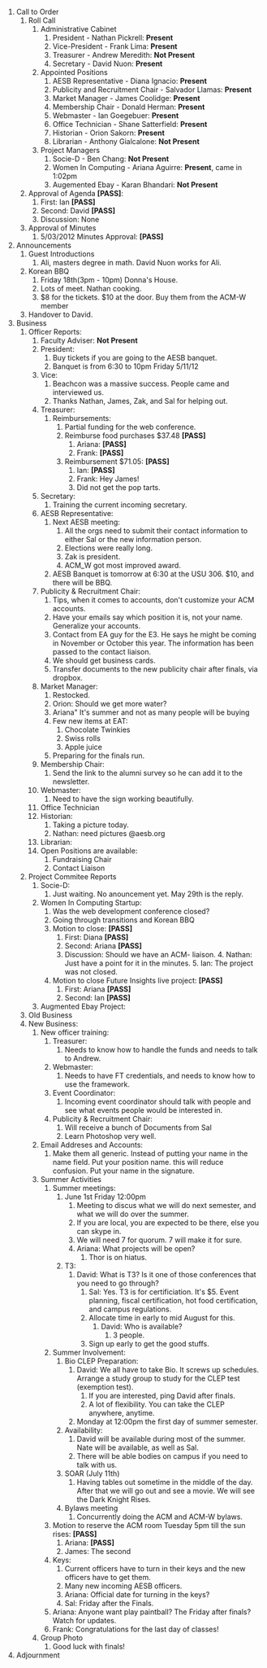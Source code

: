 1. Call to Order
	1. Roll Call
		1. Administrative Cabinet
			1. President - Nathan Pickrell: **Present** 
			1. Vice-President - Frank Lima: **Present** 
			2. Treasurer - Andrew Meredith: **Not Present** 
			1. Secretary - David Nuon: **Present**  
		1. Appointed Positions
			1. AESB Representative - Diana Ignacio: **Present** 
			1. Publicity and Recruitment Chair - Salvador Llamas: **Present** 
			1. Market Manager - James Coolidge: **Present** 
			1. Membership Chair - Donald Herman: **Present** 
			1. Webmaster - Ian Goegebuer: **Present** 
			1. Office Technician - Shane Satterfield: **Present** 
			1. Historian - Orion Sakorn: **Present** 
			1. Librarian - Anthony Gialcalone: **Not Present** 
		1. Project Managers
			1. Socie-D - Ben Chang: **Not Present**
			1. Women In Computing - Ariana Aguirre: **Present**, came in 1:02pm
			1. Augemented Ebay - Karan Bhandari: **Not Present**     
	1. Approval of Agenda **[PASS]**:
        1. First: Ian **[PASS]** 
        2. Second: David **[PASS]** 
		1. Discussion: None   
	1. Approval of Minutes
		1. 5/03/2012 Minutes Approval: **[PASS]** 
2. Announcements
	1. Guest Introductions
		1. Ali, masters degree in math. David Nuon works for Ali.
	1. Korean BBQ
		1. Friday 18th(3pm - 10pm) Donna's House.
		1. Lots of meet. Nathan cooking.
		1. $8 for the tickets. $10 at the door. Buy them from the ACM-W member
	1. Handover to David.
3. Business
	1. Officer Reports:
		1. Faculty Adviser: **Not Present**
		1. President:
			1. Buy tickets if you are going to the AESB banquet.
			1. Banquet is from 6:30 to 10pm Friday 5/11/12
		1. Vice:
			1. Beachcon was a massive success. People came and interviewed us.
			2. Thanks Nathan, James, Zak, and Sal for helping out.
		1. Treasurer:
			1. Reimbursements:
				1. Partial funding for the web conference.
				1. Reimburse food purchases $37.48 **[PASS]**
					1. Ariana: **[PASS]**
					1. Frank: **[PASS]**
				1. Reimbursement $71.05: **[PASS]**
					1. Ian: **[PASS]**
					1. Frank: Hey James!
					1. Did not get the pop tarts.
		1. Secretary:
			1. Training the current incoming secretary.
		1. AESB Representative:
			1. Next AESB meeting:
				1. All the orgs need to submit their contact information to either Sal or the new information person.
				1. Elections were really long.
				1. Zak is president.
			  	1. ACM_W got most improved award.
			1. AESB Banquet is tomorrow at 6:30 at the USU 306. $10, and there will be BBQ.
		1. Publicity & Recruitment Chair:
			1. Tips, when it comes to accounts, don't customize your ACM accounts.
			1. Have your emails say which position it is, not your name. Generalize your accounts.
			1. Contact from EA guy for the E3. He says he might be coming in November or October this year. The information has been passed to the contact liaison.
			1. We should get business cards.
			1. Transfer documents to the new publicity chair after finals, via dropbox.
		1. Market Manager:
			1. Restocked.
			1. Orion: Should we get more water?
			1. Ariana" It's summer and not as many people will be buying
			1. Few new items at EAT:
				1. Chocolate Twinkies
				2. Swiss rolls
				3. Apple juice
			1. Preparing for the finals run.
		1. Membership Chair:
			1. Send the link to the alumni survey so he can add it to the newsletter.
		1. Webmaster:
			1. Need to have the sign working beautifully.
		1. Office Technician
		1. Historian:
			1. Taking a picture today.
			1. Nathan: need pictures @aesb.org
		1. Librarian:
		1. Open Positions are available:
			1. Fundraising Chair
			2. Contact Liaison
	1. Project Commitee Reports
		1. Socie-D:
			1. Just waiting. No anouncement yet. May 29th is the reply.
		1. Women In Computing Startup:
			1. Was the web development conference closed?
			1. Going through transitions and Korean BBQ
			1. Motion to close: **[PASS]** 
				1. First: Diana **[PASS]** 
				2. Second: Ariana **[PASS]** 
				3. Discussion: Should we have an ACM- liaison.
					4. Nathan: Just have a point for it in the minutes.
					5. Ian: The project was not closed.
			1. Motion to close Future Insights live project: **[PASS]**
				1. First: Ariana **[PASS]**
				2. Second: Ian **[PASS]**
		1. Augmented Ebay Project:    
	1. Old Business
	1. New Business:
		1. New officer training:
			1. Treasurer:
				1. Needs to know how to handle the funds and needs to talk to Andrew.
			1. Webmaster:
				1. Needs to have FT credentials, and needs to know how to use the framework. 
			1. Event Coordinator:
				1. Incoming event coordinator should talk with people and see what events people would be interested in.
			1. Publicity & Recruitment Chair:
				1. Will receive a bunch of Documents from Sal
				1. Learn Photoshop very well.
		2. Email Addreses and Accounts:
			1. Make them all generic. Instead of putting your name in the name field. Put your position name. this will reduce confusion. Put your name in the signature.
		3. Summer Activities
			1. Summer meetings:
				1. June 1st Friday 12:00pm
					1. Meeting to discus what we will do next semester, and what we will do over the summer. 
					2. If you are local, you are expected to be there, else you can skype in. 
					3. We will need 7 for quorum. 7 will make it for sure.
					4. Ariana: What projects will be open?
						1. Thor is on hiatus.
				2. T3:
					1. David: What is T3? Is it one of those conferences that you need to go through?
						1. Sal: Yes. T3 is for certificiation. It's $5. Event planning, fiscal certification, hot food certification, and campus regulations.
						2. Allocate time in early to mid August for this.
							1. David: Who is available?
								1. 3 people.
						3. Sign up early to get the good stuffs.
			2. Summer Involvement:
				1. Bio CLEP Preparation:
					1. David: We all have to take Bio. It screws up schedules. Arrange a study group to study for the CLEP test (exemption test).
						1. If you are interested, ping David after finals.
						2. A lot of flexibility. You can take the CLEP anywhere, anytime.
					2. Monday at 12:00pm the first day of summer semester.
				2. Availability:
					1. David will be available during most of the summer. Nate will be available, as well as Sal.
					2. There will be able bodies on campus if you need to talk with us.
				3. SOAR (July 11th)
					1. Having tables out sometime in the middle of the day. After that we will go out and see a movie. We will see the Dark Knight Rises.
				4. Bylaws meeting
					1. Concurrently doing the ACM and ACM-W bylaws.
			3. Motion to reserve the ACM room Tuesday 5pm till the sun rises: **[PASS]**
				1. Ariana: **[PASS]**
				2. James: The second
			4. Keys:
				1. Current officers have to turn in their keys and the new officers have to get them. 		
				2. Many new incoming AESB officers.
				3. Ariana: Official date for turning in the keys?
				4. Sal: Friday after the Finals.
			5. Ariana: Anyone want play paintball? The Friday after finals? Watch for updates. 
			6. Frank: Congratulations for the last day of classes!
		1. Group Photo
			1. Good luck with finals!  
4. Adjournment
